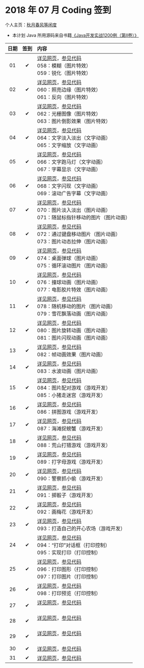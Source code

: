 # 2018 年 07 月 Coding 签到

个人主页：<a href="http://renkaigis.com/" target="_blank">秋月春风等闲度</a>

- 本计划 Java 所用源码来自书籍<a href="https://book.douban.com/subject/6535595/" target="_blank">《Java开发实战1200例（第Ⅱ卷）》</a>

| 日期 | 签到 | 内容 |
| :---: | :---: | :--- |
| 01 | ✔ | <a href="http://blog.renkaigis.com/KeepCoding/2018/07/01" target="_blank">详见网页</a>，<a href="https://github.com/renkaigis/KeepCoding/tree/master/2018/07/01" target="_blank">参见代码</a><br>058：模糊（图片特效）<br>059：锐化（图片特效） |
| 02 | ✔ | <a href="http://blog.renkaigis.com/KeepCoding/2018/07/02" target="_blank">详见网页</a>，<a href="https://github.com/renkaigis/KeepCoding/tree/master/2018/07/02" target="_blank">参见代码</a><br>060：照亮边缘（图片特效）<br>061：反向（图片特效） |
| 03 | ✔ | <a href="http://blog.renkaigis.com/KeepCoding/2018/07/03" target="_blank">详见网页</a>，<a href="https://github.com/renkaigis/KeepCoding/tree/master/2018/07/03" target="_blank">参见代码</a><br>062：光栅图像（图片特效）<br>063：图片倒影效果（图片特效） |
| 04 | ✔ | <a href="http://blog.renkaigis.com/KeepCoding/2018/07/04" target="_blank">详见网页</a>，<a href="https://github.com/renkaigis/KeepCoding/tree/master/2018/07/04" target="_blank">参见代码</a><br>064：文字淡入淡出（文字动画）<br>065：文字缩放（文字动画） |
| 05 | ✔ | <a href="http://blog.renkaigis.com/KeepCoding/2018/07/05" target="_blank">详见网页</a>，<a href="https://github.com/renkaigis/KeepCoding/tree/master/2018/07/05" target="_blank">参见代码</a><br>066：文字跑马灯（文字动画）<br>067：字幕显示（文字动画） |
| 06 | ✔ | <a href="http://blog.renkaigis.com/KeepCoding/2018/07/06" target="_blank">详见网页</a>，<a href="https://github.com/renkaigis/KeepCoding/tree/master/2018/07/06" target="_blank">参见代码</a><br>068：文字闪现（文字动画）<br>069：滚动广告字幕（文字动画） |
| 07 | ✔ | <a href="http://blog.renkaigis.com/KeepCoding/2018/07/07" target="_blank">详见网页</a>，<a href="https://github.com/renkaigis/KeepCoding/tree/master/2018/07/07" target="_blank">参见代码</a><br>070：图片淡入淡出（图片动画）<br>071：随鼠标指针移动的图片（图片动画） |
| 08 | ✔ | <a href="http://blog.renkaigis.com/KeepCoding/2018/07/08" target="_blank">详见网页</a>，<a href="https://github.com/renkaigis/KeepCoding/tree/master/2018/07/08" target="_blank">参见代码</a><br>072：通过键盘移动图片（图片动画）<br>073：图片动态拉伸（图片动画） |
| 09 | ✔ | <a href="http://blog.renkaigis.com/KeepCoding/2018/07/09" target="_blank">详见网页</a>，<a href="https://github.com/renkaigis/KeepCoding/tree/master/2018/07/09" target="_blank">参见代码</a><br>074：桌面弹球（图片动画）<br>075：循环滚动图片（图片动画） |
| 10 | ✔ | <a href="http://blog.renkaigis.com/KeepCoding/2018/07/10" target="_blank">详见网页</a>，<a href="https://github.com/renkaigis/KeepCoding/tree/master/2018/07/10" target="_blank">参见代码</a><br>076：撞球动画（图片动画）<br>077：电影胶片特效（图片动画） |
| 11 | ✔ | <a href="http://blog.renkaigis.com/KeepCoding/2018/07/11" target="_blank">详见网页</a>，<a href="https://github.com/renkaigis/KeepCoding/tree/master/2018/07/11" target="_blank">参见代码</a><br>078：随机移动的图片（图片动画）<br>079：雪花飘落动画（图片动画） |
| 12 | ✔ | <a href="http://blog.renkaigis.com/KeepCoding/2018/07/12" target="_blank">详见网页</a>，<a href="https://github.com/renkaigis/KeepCoding/tree/master/2018/07/12" target="_blank">参见代码</a><br>080：图片旋转动画（图片动画）<br>081：图片闪现动画（图片动画） |
| 13 | ✔ | <a href="http://blog.renkaigis.com/KeepCoding/2018/07/13" target="_blank">详见网页</a>，<a href="https://github.com/renkaigis/KeepCoding/tree/master/2018/07/13" target="_blank">参见代码</a><br>082：帧动画效果（图片动画） |
| 14 | ✔ | <a href="http://blog.renkaigis.com/KeepCoding/2018/07/14" target="_blank">详见网页</a>，<a href="https://github.com/renkaigis/KeepCoding/tree/master/2018/07/14" target="_blank">参见代码</a><br>083：水波动画（图片动画） |
| 15 | ✔ | <a href="http://blog.renkaigis.com/KeepCoding/2018/07/15" target="_blank">详见网页</a>，<a href="https://github.com/renkaigis/KeepCoding/tree/master/2018/07/15" target="_blank">参见代码</a><br>084：图片配对游戏（游戏开发）<br>085：小猪走迷宫（游戏开发） |
| 16 | ✔ | <a href="http://blog.renkaigis.com/KeepCoding/2018/07/16" target="_blank">详见网页</a>，<a href="https://github.com/renkaigis/KeepCoding/tree/master/2018/07/16" target="_blank">参见代码</a><br>086：拼图游戏（游戏开发） |
| 17 | ✔ | <a href="http://blog.renkaigis.com/KeepCoding/2018/07/17" target="_blank">详见网页</a>，<a href="https://github.com/renkaigis/KeepCoding/tree/master/2018/07/17" target="_blank">参见代码</a><br>087：海滩捉螃蟹（游戏开发） |
| 18 | ✔ | <a href="http://blog.renkaigis.com/KeepCoding/2018/07/18" target="_blank">详见网页</a>，<a href="https://github.com/renkaigis/KeepCoding/tree/master/2018/07/18" target="_blank">参见代码</a><br>088：荒山打猎游戏（游戏开发） |
| 19 | ✔ | <a href="http://blog.renkaigis.com/KeepCoding/2018/07/19" target="_blank">详见网页</a>，<a href="https://github.com/renkaigis/KeepCoding/tree/master/2018/07/19" target="_blank">参见代码</a><br>089：打字母游戏（游戏开发） |
| 20 | ✔ | <a href="http://blog.renkaigis.com/KeepCoding/2018/07/20" target="_blank">详见网页</a>，<a href="https://github.com/renkaigis/KeepCoding/tree/master/2018/07/20" target="_blank">参见代码</a><br>090：警察抓小偷（游戏开发） |
| 21 | ✔ | <a href="http://blog.renkaigis.com/KeepCoding/2018/07/21" target="_blank">详见网页</a>，<a href="https://github.com/renkaigis/KeepCoding/tree/master/2018/07/21" target="_blank">参见代码</a><br>091：掷骰子（游戏开发） |
| 22 | ✔ | <a href="http://blog.renkaigis.com/KeepCoding/2018/07/22" target="_blank">详见网页</a>，<a href="https://github.com/renkaigis/KeepCoding/tree/master/2018/07/22" target="_blank">参见代码</a><br>092：画梅花（游戏开发） |
| 23 | ✔ | <a href="http://blog.renkaigis.com/KeepCoding/2018/07/23" target="_blank">详见网页</a>，<a href="https://github.com/renkaigis/KeepCoding/tree/master/2018/07/23" target="_blank">参见代码</a><br>093：打造自己的开心农场（游戏开发） |
| 24 | ✔ | <a href="http://blog.renkaigis.com/KeepCoding/2018/07/24" target="_blank">详见网页</a>，<a href="https://github.com/renkaigis/KeepCoding/tree/master/2018/07/24" target="_blank">参见代码</a><br>094：“打印”对话框（打印控制）<br>095：实现打印（打印控制） |
| 25 | ✔ | <a href="http://blog.renkaigis.com/KeepCoding/2018/07/25" target="_blank">详见网页</a>，<a href="https://github.com/renkaigis/KeepCoding/tree/master/2018/07/25" target="_blank">参见代码</a><br>096：打印图形（打印控制）<br>097：打印图片（打印控制） |
| 26 | ✔ | <a href="http://blog.renkaigis.com/KeepCoding/2018/07/26" target="_blank">详见网页</a>，<a href="https://github.com/renkaigis/KeepCoding/tree/master/2018/07/26" target="_blank">参见代码</a><br>098：打印预览（打印控制） |
| 27 | ✔ | <a href="http://blog.renkaigis.com/KeepCoding/2018/07/27" target="_blank">详见网页</a>，<a href="https://github.com/renkaigis/KeepCoding/tree/master/2018/07/27" target="_blank">参见代码</a><br><br> |
| 28 | ✔ | <a href="http://blog.renkaigis.com/KeepCoding/2018/07/28" target="_blank">详见网页</a>，<a href="https://github.com/renkaigis/KeepCoding/tree/master/2018/07/28" target="_blank">参见代码</a><br><br> |
| 29 | ✔ | <a href="http://blog.renkaigis.com/KeepCoding/2018/07/29" target="_blank">详见网页</a>，<a href="https://github.com/renkaigis/KeepCoding/tree/master/2018/07/29" target="_blank">参见代码</a><br><br> |
| 30 | ✔ | <a href="http://blog.renkaigis.com/KeepCoding/2018/07/30" target="_blank">详见网页</a>，<a href="https://github.com/renkaigis/KeepCoding/tree/master/2018/07/30" target="_blank">参见代码</a><br> |
| 31 | ✔ | <a href="http://blog.renkaigis.com/KeepCoding/2018/07/31" target="_blank">详见网页</a>，<a href="https://github.com/renkaigis/KeepCoding/tree/master/2018/07/31" target="_blank">参见代码</a><br> |
